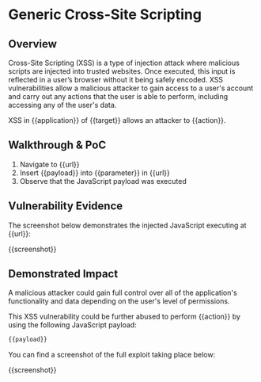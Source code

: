 # Generic Cross-Site Scripting

## Overview

Cross-Site Scripting (XSS) is a type of injection attack where malicious scripts are injected into trusted websites. Once executed, this input is reflected in a user’s browser without it being safely encoded. XSS vulnerabilities allow a malicious attacker to gain access to a user's account and carry out any actions that the user is able to perform, including accessing any of the user's data.

XSS in {{application}} of {{target}} allows an attacker to {{action}}.

## Walkthrough & PoC

1. Navigate to {{url}}
1. Insert {{payload}} into {{parameter}} in {{url}}
1. Observe that the JavaScript payload was executed

## Vulnerability Evidence

The screenshot below demonstrates the injected JavaScript executing at {{url}}:

{{screenshot}}

## Demonstrated Impact

A malicious attacker could gain full control over all of the application's functionality and data depending on the user's level of permissions.

This XSS vulnerability could be further abused to perform {{action}} by using the following JavaScript payload:

```javascript
{{payload}}
```

You can find a screenshot of the full exploit taking place below:

{{screenshot}}
